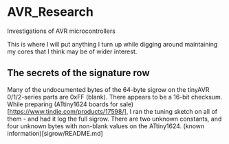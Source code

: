 # AVR_Research
Investigations of AVR microcontrollers


This is where I will put anything I turn up while digging around maintaining my cores that I think may be of wider interest.

## The secrets of the signature row
Many of the undocumented bytes of the 64-byte sigrow on the tinyAVR 0/1/2-series parts are 0xFF (blank). There appears to be a 16-bit checksum. 
While preparing (ATtiny1624 boards for sale)[https://www.tindie.com/products/17598/], I ran the tuning sketch on all of them - and had it log the full sigrow. There are two unknown constants, and four unknown bytes with non-blank values on the ATtiny1624. 
(known information)[sigrow/README.md]
